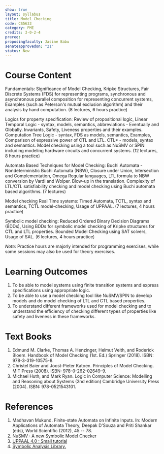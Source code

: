```yaml
---
show: true
layout: syllabus
title: Model Checking
code: CS5633
category: PME
credits: 3-0-2-4
prereq:
proposingfaculty: Jasine Babu
senateapprovedon: "21"
status: New
---
```


# Course Content
Fundamentals: Significance of Model Checking, Kripke Structures, Fair Discrete Systems (FDS) for representing programs, synchronous and asynchronous parallel composition for representing concurrent systems, Examples (such as Peterson's mutual exclusion algorithm) and their analysis by hand computation. (8 lectures,  6 hours practice)


Logics for property specification: Review of propositional logic, Linear Temporal Logic - syntax, models,  semantics, abbreviations - Eventually and Globally. Invariants, Safety, Liveness properties and their examples. Computation Tree Logic - syntax, FDS as models, semantics, Examples, Comparison of expressive power of CTL and LTL. CTL* - models, syntax and semantics. Model checking using a tool such as NuSMV or SPIN including modeling hardware circuits and concurrent systems. (12 lectures,  8 hours practice)


Automata Based Techniques for Model Checking: Buchi Automata - Nondeterministic Buchi Automata (NBW), Closure under Union, Intersection and Complementation, Omega Regular languages, LTL formula to NBW conversion by Vardi and Wolper. Blow-up in the translation. Complexity of LTL/CTL satisfiability checking and model checking using Buchi automata based algorithms. (7 lectures)


Model checking Real Time systems: Timed Automata, TCTL, syntax and semantics, TCTL model-checking, Usage of UPPAAL. (7  lectures, 4 hours practice)


Symbolic model checking: Reduced Ordered Binary Decision Diagrams (BDDs), Using BDDs for symbolic model checking of Kripke structures for CTL and LTL properties.  Bounded Model Checking using SAT solvers, Usage of SAL. (6  lectures, 4 hours practice)


*Note*: Practice hours are majorly intended for programming exercises, while some sessions may also be used for theory exercises.


# Learning Outcomes
1. To be able to model systems using finite transition systems and express specifications using appropriate logic.
2. To be able to use a model checking tool like NuSMV/SPIN to develop models and do model checking of LTL and CTL based properties. 
3. To understand different frameworks used for model checking and to understand the efficiency of checking different types of properties like safety and liveness in these frameworks.


# Text Books
1. Edmund M. Clarke, Thomas A. Henzinger, Helmut Veith, and Roderick Bloem. Handbook of Model Checking (1st. Ed.) Springer (2018). ISBN: 978-3-319-10575-8. 
2. Christel Baier and Joost-Pieter Katoen. Principles of Model Checking. MIT Press (2008). ISBN: 978-0-262-02649-9.
3. Michael Huth, and Mark Ryan. Logic in Computer Science: Modelling and Reasoning about Systems (2nd edition) Cambridge University Press (2004). ISBN: 978-0521543101.


# References
1. Madhavan Mukund. Finite-state Automata on Infinite Inputs. In: Modern Applications of Automata Theory, Deepak D'Souza and Priti Shankar (eds), World Scientific (2012), 45 -- 78.
2. [NuSMV : A new Symbolic Model Checker](https://nusmv.fbk.eu/)
3. [UPPAAL 4.0 : Small tutorial](https://www.it.uu.se/research/group/darts/uppaal/small_tutorial.pdf)
4. [Symbolic Analysis Library.](https://sal.csl.sri.com/index.html)

